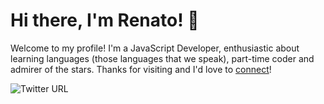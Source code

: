 # Hi there, I'm Renato! :wave:
Welcome to my profile! I'm a JavaScript Developer, enthusiastic about learning languages (those languages that we speak), part-time coder and admirer of the stars. Thanks for visiting and I'd love to [connect](mailto:oficial.renatobrito@gmail.com)!

![Twitter URL](https://img.shields.io/twitter/url?label=%40renatoo_brito&style=social&url=https%3A%2F%2Ftwitter.com%2Frenatoo_brito)
